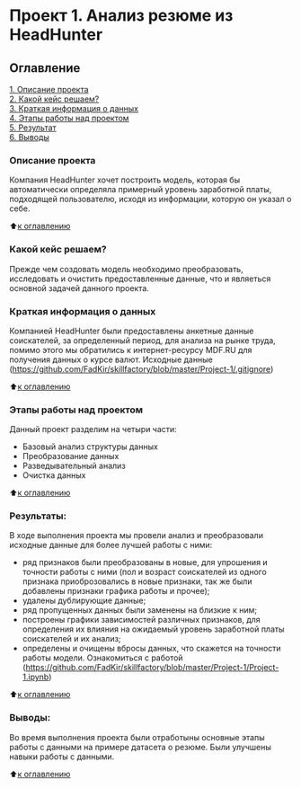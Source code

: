 # Проект 1. Анализ резюме из HeadHunter

## Оглавление  
[1. Описание проекта](https://github.com/FadKir/skillfactory/blob/master/Project-1/README.md)  
[2. Какой кейс решаем?](https://github.com/FadKir/skillfactory/blob/master/Project-1/README.md)  
[3. Краткая информация о данных](https://github.com/FadKir/skillfactory/blob/master/Project-1/README.md)  
[4. Этапы работы над проектом](https://github.com/FadKir/skillfactory/blob/master/Project-1/README.md)  
[5. Результат](https://github.com/FadKir/skillfactory/blob/master/Project-1/README.md)    
[6. Выводы](https://github.com/FadKir/skillfactory/blob/master/Project-1/README.md) 

### Описание проекта    
Компания HeadHunter хочет построить модель, которая бы автоматически определяла примерный уровень заработной платы, подходящей пользователю, исходя из информации, которую он указал о себе.

:arrow_up:[к оглавлению](Project-1/README.md)


### Какой кейс решаем?    
Прежде чем создовать модель необходимо преобразовать, исследовать и очистить предоставленные данные, что и являеться основной задачей данного проекта. 

### Краткая информация о данных
Компанией HeadHunter были предоставлены анкетные данные соискателей, за определенный период, для анализа на рынке труда, помимо этого мы обратились к интернет-ресурсу MDF.RU  для получения данных о курсе валют.
Исходные данные (https://github.com/FadKir/skillfactory/blob/master/Project-1/.gitignore)
  
:arrow_up:[к оглавлению](Project-1/README.md)


### Этапы работы над проектом  
Данный проект разделим на четыри части:
   - Базовый анализ структуры данных 
   - Преобразование данных
   - Разведывательный анализ
   - Очистка данных

:arrow_up:[к оглавлению](.README.md#Оглавление)


### Результаты:  
В ходе выполнения проекта мы провели анализ и преобразовали исходные данные для более лучшей работы с ними:
  - ряд признаков были преобразованы в новые, для упрошения и точности работы с ними (пол и возраст       соискателей из одного признака приоброзовались в новые признаки, так же были добавлены признаки графика работы и прочее);
  - удалены дублирующие данные;
  - ряд пропущенных данных были заменены на близкие к ним;
  - построены графики зависимостей различных признаков, для определения их влияния на ожидаемый уровень заработной платы соискателей и их анализ;
  - определены и очищены вбросы данных, что скажется на точности работы модели.
  Ознакомиться с работой (https://github.com/FadKir/skillfactory/blob/master/Project-1/Project-1.ipynb)

:arrow_up:[к оглавлению](.README.md#Оглавление)


### Выводы:  
Во время выполнения проекта были отработыны основные этапы работы с данными на примере датасета о резюме. Были улучшены навыки работы с данными.

:arrow_up:[к оглавлению](.README.md#Оглавление)
